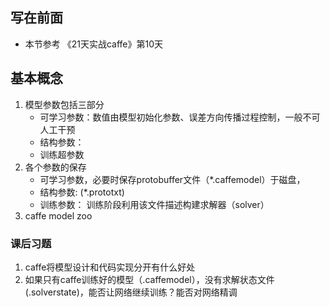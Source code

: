 ## 写在前面

* 本节参考 《21天实战caffe》第10天



## 基本概念

1. 模型参数包括三部分
    * 可学习参数：数值由模型初始化参数、误差方向传播过程控制，一般不可人工干预
    * 结构参数： 
    * 训练超参数
2. 各个参数的保存
    * 可学习参数，必要时保存protobuffer文件（*.caffemodel）于磁盘，
    * 结构参数: (*.prototxt)
    * 训练参数： 训练阶段利用该文件描述构建求解器（solver）
3. caffe model zoo


### 课后习题
1. caffe将模型设计和代码实现分开有什么好处
2. 如果只有caffe训练好的模型（.caffemodel），没有求解状态文件(.solverstate)，能否让网络继续训练？能否对网络精调